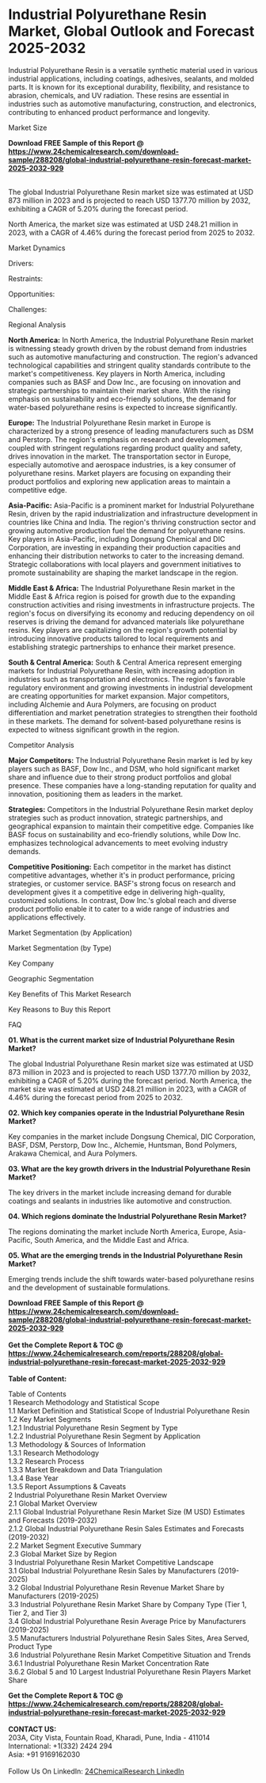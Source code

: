 <h1>Industrial Polyurethane Resin Market, Global Outlook and Forecast 2025-2032</h1><p>Industrial Polyurethane Resin is a versatile synthetic material used in various industrial applications, including coatings, adhesives, sealants, and molded parts. It is known for its exceptional durability, flexibility, and resistance to abrasion, chemicals, and UV radiation. These resins are essential in industries such as automotive manufacturing, construction, and electronics, contributing to enhanced product performance and longevity.</p><p>
Market Size</p><p>
</p><div><b>Download FREE Sample of this Report @ 
            <a href="https://www.24chemicalresearch.com/download-sample/288208/global-industrial-polyurethane-resin-forecast-market-2025-2032-929">
            https://www.24chemicalresearch.com/download-sample/288208/global-industrial-polyurethane-resin-forecast-market-2025-2032-929</a></b></div><br><p>The global Industrial Polyurethane Resin market size was estimated at USD 873 million in 2023 and is projected to reach USD 1377.70 million by 2032, exhibiting a CAGR of 5.20% during the forecast period.</p><p>
</p><p>North America, the market size was estimated at USD 248.21 million in 2023, with a CAGR of 4.46% during the forecast period from 2025 to 2032.</p><p>
Market Dynamics</p><p>
Drivers:</p><p>
</p><p>
Restraints:</p><p>
</p><p>
Opportunities:</p><p>
</p><p>
Challenges:</p><p>
</p><p>
Regional Analysis</p><p>
</p><p><strong>North America:</strong> In North America, the Industrial Polyurethane Resin market is witnessing steady growth driven by the robust demand from industries such as automotive manufacturing and construction. The region's advanced technological capabilities and stringent quality standards contribute to the market's competitiveness. Key players in North America, including companies such as BASF and Dow Inc., are focusing on innovation and strategic partnerships to maintain their market share. With the rising emphasis on sustainability and eco-friendly solutions, the demand for water-based polyurethane resins is expected to increase significantly.</p><p>
</p><p><strong>Europe:</strong> The Industrial Polyurethane Resin market in Europe is characterized by a strong presence of leading manufacturers such as DSM and Perstorp. The region's emphasis on research and development, coupled with stringent regulations regarding product quality and safety, drives innovation in the market. The transportation sector in Europe, especially automotive and aerospace industries, is a key consumer of polyurethane resins. Market players are focusing on expanding their product portfolios and exploring new application areas to maintain a competitive edge.</p><p>
</p><p><strong>Asia-Pacific:</strong> Asia-Pacific is a prominent market for Industrial Polyurethane Resin, driven by the rapid industrialization and infrastructure development in countries like China and India. The region's thriving construction sector and growing automotive production fuel the demand for polyurethane resins. Key players in Asia-Pacific, including Dongsung Chemical and DIC Corporation, are investing in expanding their production capacities and enhancing their distribution networks to cater to the increasing demand. Strategic collaborations with local players and government initiatives to promote sustainability are shaping the market landscape in the region.</p><p>
</p><p><strong>Middle East &amp; Africa:</strong> The Industrial Polyurethane Resin market in the Middle East &amp; Africa region is poised for growth due to the expanding construction activities and rising investments in infrastructure projects. The region's focus on diversifying its economy and reducing dependency on oil reserves is driving the demand for advanced materials like polyurethane resins. Key players are capitalizing on the region's growth potential by introducing innovative products tailored to local requirements and establishing strategic partnerships to enhance their market presence.</p><p>
</p><p><strong>South &amp; Central America:</strong> South &amp; Central America represent emerging markets for Industrial Polyurethane Resin, with increasing adoption in industries such as transportation and electronics. The region's favorable regulatory environment and growing investments in industrial development are creating opportunities for market expansion. Major competitors, including Alchemie and Aura Polymers, are focusing on product differentiation and market penetration strategies to strengthen their foothold in these markets. The demand for solvent-based polyurethane resins is expected to witness significant growth in the region.</p><p>
Competitor Analysis</p><p>
</p><p><strong>Major Competitors:</strong> The Industrial Polyurethane Resin market is led by key players such as BASF, Dow Inc., and DSM, who hold significant market share and influence due to their strong product portfolios and global presence. These companies have a long-standing reputation for quality and innovation, positioning them as leaders in the market.</p><p>
</p><p><strong>Strategies:</strong> Competitors in the Industrial Polyurethane Resin market deploy strategies such as product innovation, strategic partnerships, and geographical expansion to maintain their competitive edge. Companies like BASF focus on sustainability and eco-friendly solutions, while Dow Inc. emphasizes technological advancements to meet evolving industry demands.</p><p>
</p><p><strong>Competitive Positioning:</strong> Each competitor in the market has distinct competitive advantages, whether it's in product performance, pricing strategies, or customer service. BASF's strong focus on research and development gives it a competitive edge in delivering high-quality, customized solutions. In contrast, Dow Inc.'s global reach and diverse product portfolio enable it to cater to a wide range of industries and applications effectively.</p><p>
Market Segmentation (by Application)</p><p>
</p><p>
Market Segmentation (by Type)</p><p>
</p><p>
Key Company</p><p>
</p><p>
Geographic Segmentation</p><p>
</p><p>
Key Benefits of This Market Research</p><p>
</p><p>
Key Reasons to Buy this Report</p><p>
</p><p>
FAQ </p><p>
<strong>01. What is the current market size of Industrial Polyurethane Resin Market?</strong></p><p>
</p><p>The global Industrial Polyurethane Resin market size was estimated at USD 873 million in 2023 and is projected to reach USD 1377.70 million by 2032, exhibiting a CAGR of 5.20% during the forecast period. North America, the market size was estimated at USD 248.21 million in 2023, with a CAGR of 4.46% during the forecast period from 2025 to 2032.</p><p>
<strong>02. Which key companies operate in the Industrial Polyurethane Resin Market?</strong></p><p>
</p><p>Key companies in the market include Dongsung Chemical, DIC Corporation, BASF, DSM, Perstorp, Dow Inc., Alchemie, Huntsman, Bond Polymers, Arakawa Chemical, and Aura Polymers.</p><p>
<strong>03. What are the key growth drivers in the Industrial Polyurethane Resin Market?</strong></p><p>
</p><p>The key drivers in the market include increasing demand for durable coatings and sealants in industries like automotive and construction.</p><p>
<strong>04. </strong><strong>Which regions dominate the Industrial Polyurethane Resin Market?</strong></p><p>
</p><p>The regions dominating the market include North America, Europe, Asia-Pacific, South America, and the Middle East and Africa.</p><p>
<strong>05. What are the emerging trends in the Industrial Polyurethane Resin Market?</strong></p><p>
</p><p>Emerging trends include the shift towards water-based polyurethane resins and the development of sustainable formulations.</p><div><b>Download FREE Sample of this Report @ 
            <a href="https://www.24chemicalresearch.com/download-sample/288208/global-industrial-polyurethane-resin-forecast-market-2025-2032-929">
            https://www.24chemicalresearch.com/download-sample/288208/global-industrial-polyurethane-resin-forecast-market-2025-2032-929</a></b></div><br><div><b>Get the Complete Report & TOC @ 
            <a href="https://www.24chemicalresearch.com/reports/288208/global-industrial-polyurethane-resin-forecast-market-2025-2032-929">
            https://www.24chemicalresearch.com/reports/288208/global-industrial-polyurethane-resin-forecast-market-2025-2032-929</a></b></div><br>
            <b>Table of Content:</b><p>Table of Contents<br />
1 Research Methodology and Statistical Scope<br />
1.1 Market Definition and Statistical Scope of Industrial Polyurethane Resin<br />
1.2 Key Market Segments<br />
1.2.1 Industrial Polyurethane Resin Segment by Type<br />
1.2.2 Industrial Polyurethane Resin Segment by Application<br />
1.3 Methodology & Sources of Information<br />
1.3.1 Research Methodology<br />
1.3.2 Research Process<br />
1.3.3 Market Breakdown and Data Triangulation<br />
1.3.4 Base Year<br />
1.3.5 Report Assumptions & Caveats<br />
2 Industrial Polyurethane Resin Market Overview<br />
2.1 Global Market Overview<br />
2.1.1 Global Industrial Polyurethane Resin Market Size (M USD) Estimates and Forecasts (2019-2032)<br />
2.1.2 Global Industrial Polyurethane Resin Sales Estimates and Forecasts (2019-2032)<br />
2.2 Market Segment Executive Summary<br />
2.3 Global Market Size by Region<br />
3 Industrial Polyurethane Resin Market Competitive Landscape<br />
3.1 Global Industrial Polyurethane Resin Sales by Manufacturers (2019-2025)<br />
3.2 Global Industrial Polyurethane Resin Revenue Market Share by Manufacturers (2019-2025)<br />
3.3 Industrial Polyurethane Resin Market Share by Company Type (Tier 1, Tier 2, and Tier 3)<br />
3.4 Global Industrial Polyurethane Resin Average Price by Manufacturers (2019-2025)<br />
3.5 Manufacturers Industrial Polyurethane Resin Sales Sites, Area Served, Product Type<br />
3.6 Industrial Polyurethane Resin Market Competitive Situation and Trends<br />
3.6.1 Industrial Polyurethane Resin Market Concentration Rate<br />
3.6.2 Global 5 and 10 Largest Industrial Polyurethane Resin Players Market Share </p><div><b>Get the Complete Report & TOC @ 
            <a href="https://www.24chemicalresearch.com/reports/288208/global-industrial-polyurethane-resin-forecast-market-2025-2032-929">
            https://www.24chemicalresearch.com/reports/288208/global-industrial-polyurethane-resin-forecast-market-2025-2032-929</a></b></div><br><b>CONTACT US:</b><br>
            203A, City Vista, Fountain Road, Kharadi, Pune, India - 411014<br>
            International: +1(332) 2424 294<br>
            Asia: +91 9169162030 <br><br>
            Follow Us On LinkedIn: <a href="https://www.linkedin.com/company/24chemicalresearch/">24ChemicalResearch LinkedIn</a>
